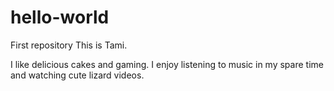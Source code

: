 # hello-world
First repository
This is Tami.

I like delicious cakes and gaming.
I enjoy listening to music in my spare time and watching cute lizard videos.
